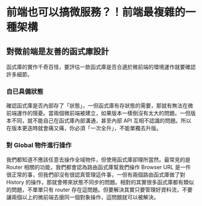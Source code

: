 # 前端也可以搞微服務？！前端最複雜的一種架構

## 對微前端是友善的函式庫設計

函式庫的實作千奇百怪，要評估一款函式庫是否合適於微前端的環境運作就要確認許多細節。

### 自已具備狀態

確認函式庫是否內部存了「狀態」，一但函式庫有存狀態的需要，那就有無法在微前端運作的隱憂。當兩個微前端被建立，如果版本一樣倒沒有太大的問題。一但版本不同，就不能自己在函式庫內部溝通，甚至內部 API 互相不認識的問題。所以在版本更迭時就會痛又痛，你必須「一次全升」，不能單獨去升版。

### 對 Global 物件進行操作

我們都知道不應該任意去操作全域物件，但使用函式庫卻理所當然。最常見的是 Router 相關的功能，我們都會認為路由函式庫幫我們操作 Browser URL 是一件很正常的事，但我們卻沒有很認真管理這件事，一但有兩個路由函式庫做了對 History 的操作，那就會帶來狀態不同步的問題。相對的其實很多函式庫都有類似的問題，不單單只有 router 存在這問題。但要解決其實只要管理好資料流，不要讓兩個以上的微前端去搶同一個對象操作，這問題就可以被解決。
